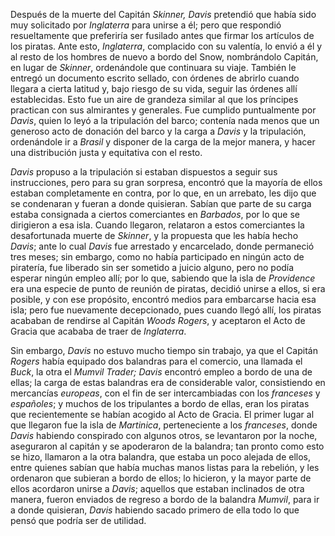 Después de la muerte del Capitán *Skinner, Davis* pretendió que había sido muy solicitado por *Inglaterra* para unirse a él; pero que respondió resueltamente que preferiría ser fusilado antes que firmar los artículos de los piratas. Ante esto, *Inglaterra*, complacido con su valentía, lo envió a él y al resto de los hombres de nuevo a bordo del Snow, nombrándolo Capitán, en lugar de *Skinner*, ordenándole que continuara su viaje. También le entregó un documento escrito sellado, con órdenes de abrirlo cuando llegara a cierta latitud y, bajo riesgo de su vida, seguir las órdenes allí establecidas. Esto fue un aire de grandeza similar al que los príncipes practican con sus almirantes y generales. Fue cumplido puntualmente por *Davis*, quien lo leyó a la tripulación del barco; contenía nada menos que un generoso acto de donación del barco y la carga a *Davis* y la tripulación, ordenándole ir a *Brasil* y disponer de la carga de la mejor manera, y hacer una distribución justa y equitativa con el resto.

*Davis* propuso a la tripulación si estaban dispuestos a seguir sus instrucciones, pero para su gran sorpresa, encontró que la mayoría de ellos estaban completamente en contra, por lo que, en un arrebato, les dijo que se condenaran y fueran a donde quisieran. Sabían que parte de su carga estaba consignada a ciertos comerciantes en *Barbados*, por lo que se dirigieron a esa isla. Cuando llegaron, relataron a estos comerciantes la desafortunada muerte de *Skinner*, y la propuesta que les había hecho *Davis*; ante lo cual *Davis* fue arrestado y encarcelado, donde permaneció tres meses; sin embargo, como no había participado en ningún acto de piratería, fue liberado sin ser sometido a juicio alguno, pero no podía esperar ningún empleo allí; por lo que, sabiendo que la isla de *Providence* era una especie de punto de reunión de piratas, decidió unirse a ellos, si era posible, y con ese propósito, encontró medios para embarcarse hacia esa isla; pero fue nuevamente decepcionado, pues cuando llegó allí, los piratas acababan de rendirse al Capitán *Woods Rogers*, y aceptaron el Acto de Gracia que acababa de traer de *Inglaterra*.

Sin embargo, *Davis* no estuvo mucho tiempo sin trabajo, ya que el Capitán *Rogers* había equipado dos balandras para el comercio, una llamada el *Buck*, la otra el *Mumvil Trader; Davis* encontró empleo a bordo de una de ellas; la carga de estas balandras era de considerable valor, consistiendo en mercancías *europeas*, con el fin de ser intercambiadas con los *franceses* y *españoles*; y muchos de los tripulantes a bordo de ellas, eran los piratas que recientemente se habían acogido al Acto de Gracia. El primer lugar al que llegaron fue la isla de *Martinica*, perteneciente a los *franceses*, donde *Davis* habiendo conspirado con algunos otros, se levantaron por la noche, aseguraron al capitán y se apoderaron de la balandra; tan pronto como esto se hizo, llamaron a la otra balandra, que estaba un poco alejada de ellos, entre quienes sabían que había muchas manos listas para la rebelión, y les ordenaron que subieran a bordo de ellos; lo hicieron, y la mayor parte de ellos acordaron unirse a *Davis*; aquellos que estaban inclinados de otra manera, fueron enviados de regreso a bordo de la balandra *Mumvil*, para ir a donde quisieran, *Davis* habiendo sacado primero de ella todo lo que pensó que podría ser de utilidad.
